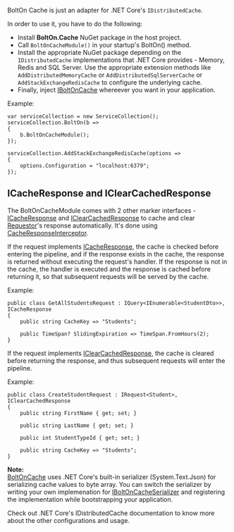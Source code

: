BoltOn Cache is just an adapter for .NET Core's `IDistributedCache`.

In order to use it, you have to do the following:

* Install **BoltOn.Cache** NuGet package in the host project.
* Call `BoltOnCacheModule()` in your startup's BoltOn() method. 
* Install the appropriate NuGet package depending on the `IDistributedCache` implementations that .NET Core provides - Memory, Redis and SQL Server. Use the appropriate extension methods like `AddDistributedMemoryCache` or `AddDistributedSqlServerCache` or `AddStackExchangeRedisCache` to configure the underlying cache. 
* Finally, inject [IBoltOnCache](https://github.com/gokulm/BoltOn/blob/master/src/BoltOn/Cache/IBoltOnCache.cs) whereever you want in your application.

Example:

    var serviceCollection = new ServiceCollection();
    serviceCollection.BoltOn(b =>
    {
        b.BoltOnCacheModule();
    });

    serviceCollection.AddStackExchangeRedisCache(options =>
    {
        options.Configuration = "localhost:6379";
    });

ICacheResponse and IClearCachedResponse
---------------------------------------
The BoltOnCacheModule comes with 2 other marker interfaces - [ICacheResponse](https://github.com/gokulm/BoltOn/blob/master/src/BoltOn/Cache/ICacheResponse.cs) and [IClearCachedResponse](https://github.com/gokulm/BoltOn/blob/master/src/BoltOn/Cache/IClearCachedResponse.cs) to cache and clear [Requestor](../requestor)'s response automatically. It's done using [CacheResponseInterceptor](https://github.com/gokulm/BoltOn/blob/master/src/BoltOn/Cache/CacheResponseInterceptor.cs). 

If the request implements [ICacheResponse](https://github.com/gokulm/BoltOn/blob/master/src/BoltOn/Cache/ICacheResponse.cs), the cache is checked before entering the pipeline, and if the response exists in the cache, the response is returned without executing the request's handler. If the response is not in the cache, the handler is executed and the response is cached before returning it, so that subsequent requests will be served by the cache. 

Example:

    public class GetAllStudentsRequest : IQuery<IEnumerable<StudentDto>>, ICacheResponse
	{
		public string CacheKey => "Students";

		public TimeSpan? SlidingExpiration => TimeSpan.FromHours(2);
	}

If the request implements [IClearCachedResponse](https://github.com/gokulm/BoltOn/blob/master/src/BoltOn/Cache/IClearCachedResponse.cs), the cache is cleared before returning the response, and thus subsequent requests will enter the pipeline. 

Example:

    public class CreateStudentRequest : IRequest<Student>, IClearCachedResponse
	{
		public string FirstName { get; set; }

		public string LastName { get; set; }

		public int StudentTypeId { get; set; }

		public string CacheKey => "Students";
	}

**Note:**
<br />
[BoltOnCache](https://github.com/gokulm/BoltOn/blob/master/src/BoltOn.Cache/BoltOnCache.cs) uses .NET Core's built-in serializer (System.Text.Json) for serializing cache values to byte array. You can switch the serializer by writing your own implemenation for [IBoltOnCacheSerializer](https://github.com/gokulm/BoltOn/blob/master/src/BoltOn.Cache/BoltOnCacheSerializer.cs) and registering the implementation while bootstrapping your application.

Check out .NET Core's IDistributedCache documentation to know more about the other configurations and usage.